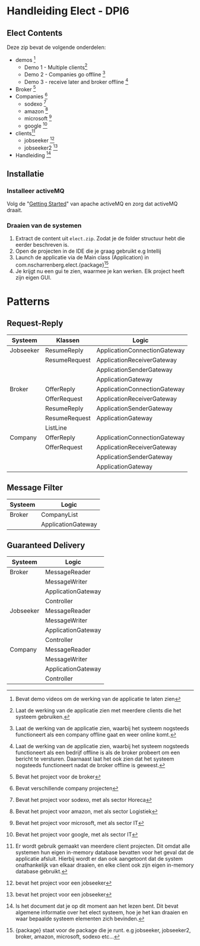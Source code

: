 # Handleiding Elect - DPI6

## Elect Contents

Deze zip bevat de volgende onderdelen:

- demos [^demo-folder]
  - Demo 1 - Multiple clients[^demo1]
  - Demo 2 - Companies go offline [^demo2]
  - Demo 3 - receive later and broker offline [^demo3]
- Broker [^broker-folder]
- Companies [^company-folder]
  - sodexo [^sodexo-project]
  - amazon [^amazon-project]
  - microsoft [^microsoft-project]
  - google [^google-project]
- clients[^multiple-clients] 
  - jobseeker [^jobseeker-project]
  - jobseeker2 [^jobseeker-project]
- Handleiding [^handleiding]

[^demo1]: Laat de werking van de applicatie zien met meerdere clients die het systeem gebruiken.
[^demo2]: Laat de werking van de applicatie zien, waarbij het systeem nogsteeds functioneert als een company  	offline gaat en weer online komt.
[^demo3]: Laat de werking van de applicatie zien, waarbij het systeem nogsteeds functioneert als een bedrijf offline is als de broker probeert om een bericht te versturen. Daarnaast laat het ook zien dat het systeem nogsteeds functioneert nadat de broker offline is geweest.
[^jobseeker-project]: bevat het project voor een jobseeker
[^google-project]: Bevat het project voor google, met als sector IT
[^microsoft-project]: Bevat het project voor microsoft, met als sector IT
[^amazon-project]: Bevat het project voor amazon, met als sector Logistiek
[^sodexo-project]: Bevat het project voor sodexo, met als sector Horeca
[^company-folder]: Bevat verschillende company projecten
[^broker-folder]: Bevat het project voor de broker
[^demo-folder]: Bevat demo videos om de werking van de applicatie te laten zien
[^multiple-clients]: Er wordt gebruik gemaakt van meerdere client projecten. Dit omdat alle systemen hun eigen in-memory database bevatten voor het geval dat de applicatie afsluit. Hierbij wordt er dan ook aangetoont dat de system onafhankelijk van elkaar draaien, en elke client ook zijn eigen in-memory database gebruikt.
[^handleiding]: Is het document dat je op dit moment aan het lezen bent. Dit bevat algemene informatie over het elect systeem, hoe je het kan draaien en waar bepaalde systeem elementen zich bevinden.



## Installatie

### Installeer activeMQ

Volg de "[Getting Started](http://activemq.apache.org/getting-started.html)" van apache activeMQ en zorg dat activeMQ draait.

### Draaien van de systemen

1. Extract de content uit `elect.zip`. Zodat je de folder structuur hebt die eerder beschreven is.
2. Open de projecten in de IDE die je graag gebruikt e.g Intellij
3. Launch de applicatie via de Main class (Application) in com.nscharrenberg.elect.{package}[^{package}]
4. Je krijgt nu een gui te zien, waarmee je kan werken. Elk project heeft zijn eigen GUI.

[^{package}]: {package} staat voor de package die je runt. e.g jobseeker, jobseeker2, broker, amazon, microsoft, sodexo etc…



# Patterns

## Request-Reply

| Systeem   | Klassen       | Logic                        |
| --------- | ------------- | ---------------------------- |
| Jobseeker | ResumeReply   | ApplicationConnectionGateway |
|           | ResumeRequest | ApplicationReceiverGateway   |
|           |               | ApplicationSenderGateway     |
|           |               | ApplicationGateway           |
| Broker    | OfferReply    | ApplicationConnectionGateway |
|           | OfferRequest  | ApplicationReceiverGateway   |
|           | ResumeReply   | ApplicationSenderGateway     |
|           | ResumeRequest | ApplicationGateway           |
|           | ListLine      |                              |
| Company   | OfferReply    | ApplicationConnectionGateway |
|           | OfferRequest  | ApplicationReceiverGateway   |
|           |               | ApplicationSenderGateway     |
|           |               | ApplicationGateway           |



## Message Filter

| Systeem | Logic              |
| ------- | ------------------ |
| Broker  | CompanyList        |
|         | ApplicationGateway |



## Guaranteed Delivery

| Systeem   | Logic              |
| --------- | ------------------ |
| Broker    | MessageReader      |
|           | MessageWriter      |
|           | ApplicationGateway |
|           | Controller         |
| Jobseeker | MessageReader      |
|           | MessageWriter      |
|           | ApplicationGateway |
|           | Controller         |
| Company   | MessageReader      |
|           | MessageWriter      |
|           | ApplicationGateway |
|           | Controller         |

